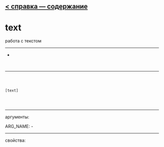 [< справка — содержание](index.html)
---

# text


работа с текстом

---

-
<br>


---


```



[text]


            
```

---
аргументы:

ARG_NAME: -<br>

---
свойства:


